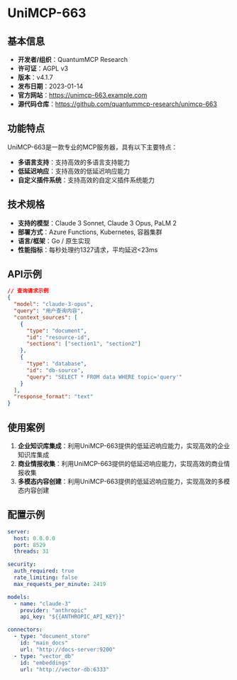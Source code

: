 # UniMCP-663

## 基本信息

- **开发者/组织**：QuantumMCP Research
- **许可证**：AGPL v3
- **版本**：v4.1.7
- **发布日期**：2023-01-14
- **官方网站**：https://unimcp-663.example.com
- **源代码仓库**：https://github.com/quantummcp-research/unimcp-663

## 功能特点

UniMCP-663是一款专业的MCP服务器，具有以下主要特点：

- **多语言支持**：支持高效的多语言支持能力
- **低延迟响应**：支持高效的低延迟响应能力
- **自定义插件系统**：支持高效的自定义插件系统能力


## 技术规格

- **支持的模型**：Claude 3 Sonnet, Claude 3 Opus, PaLM 2
- **部署方式**：Azure Functions, Kubernetes, 容器集群
- **语言/框架**：Go / 原生实现
- **性能指标**：每秒处理约1327请求，平均延迟<23ms

## API示例

```json
// 查询请求示例
{
  "model": "claude-3-opus",
  "query": "用户查询内容",
  "context_sources": [
    {
      "type": "document",
      "id": "resource-id",
      "sections": ["section1", "section2"]
    },
    {
      "type": "database",
      "id": "db-source",
      "query": "SELECT * FROM data WHERE topic='query'"
    }
  ],
  "response_format": "text"
}
```

## 使用案例

1. **企业知识库集成**：利用UniMCP-663提供的低延迟响应能力，实现高效的企业知识库集成
2. **商业情报收集**：利用UniMCP-663提供的低延迟响应能力，实现高效的商业情报收集
3. **多模态内容创建**：利用UniMCP-663提供的低延迟响应能力，实现高效的多模态内容创建


## 配置示例

```yaml
server:
  host: 0.0.0.0
  port: 8529
  threads: 31

security:
  auth_required: true
  rate_limiting: false
  max_requests_per_minute: 2419

models:
  - name: "claude-3"
    provider: "anthropic"
    api_key: "${{ANTHROPIC_API_KEY}}"

connectors:
  - type: "document_store"
    id: "main_docs"
    url: "http://docs-server:9200"
  - type: "vector_db"
    id: "embeddings"
    url: "http://vector-db:6333"
```